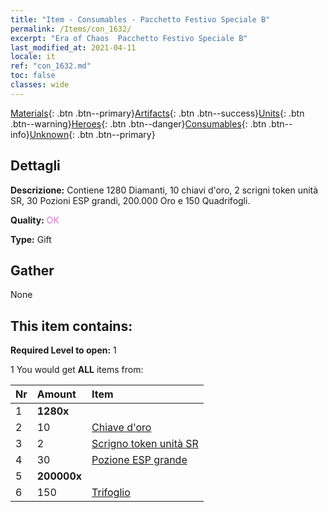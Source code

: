 ```yaml
---
title: "Item - Consumables - Pacchetto Festivo Speciale B"
permalink: /Items/con_1632/
excerpt: "Era of Chaos  Pacchetto Festivo Speciale B"
last_modified_at: 2021-04-11
locale: it
ref: "con_1632.md"
toc: false
classes: wide
---
```

 [Materials](/it/Items/){: .btn .btn--primary}[Artifacts](/it/Items/Artifacts/){: .btn .btn--success}[Units](/it/Items/Units/){: .btn .btn--warning}[Heroes](/it/Items/Heroes/){: .btn .btn--danger}[Consumables](/it/Items/Consumables/){: .btn .btn--info}[Unknown](/it/Items/Unknown/){: .btn .btn--primary}

## Dettagli
 **Descrizione:** Contiene 1280 Diamanti, 10 chiavi d'oro, 2 scrigni token unità SR, 30 Pozioni ESP grandi, 200.000 Oro e 150 Quadrifogli.

 **Quality:** <span style="color: #DA70D6">OK</span>

 **Type:** Gift

## Gather

  None

## This item contains:

 **Required Level to open:** 1

 1 You would get **ALL** items  from:

  | Nr | Amount |     Item    |
  |:---|:-------|:------------|
  | 1 |  **1280x** | <i class="fas fa-gem"/> |  | 
  | 2 | 10 | [Chiave d'oro](/it/Items/con_783/) | 
  | 3 | 2 | [Scrigno token unità SR](/it/Items/con_1597/) | 
  | 4 | 30 | [Pozione ESP grande](/it/Items/con_702/) | 
  | 5 |  **200000x** | <i class="fas fa-coins"/> |  | 
  | 6 | 150 | [Trifoglio](/it/Items/con_537/) | 
